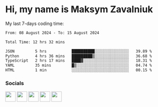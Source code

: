 Hi, my name is Maksym Zavalniuk
========================================================================================================================================

My last 7-days coding time:
<!--START_SECTION:waka-->

```txt
From: 08 August 2024 - To: 15 August 2024

Total Time: 12 hrs 32 mins

JSON         5 hrs           ██████████░░░░░░░░░░░░░░░   39.89 %
Python       4 hrs 36 mins   █████████▒░░░░░░░░░░░░░░░   36.68 %
TypeScript   2 hrs 17 mins   ████▓░░░░░░░░░░░░░░░░░░░░   18.31 %
YAML         35 mins         █▒░░░░░░░░░░░░░░░░░░░░░░░   04.74 %
HTML         1 min           ░░░░░░░░░░░░░░░░░░░░░░░░░   00.15 %
```

<!--END_SECTION:waka-->


### Socials

<p align="left"> <a href="https://www.dev.to/mezgoodle" target="_blank" rel="noreferrer"><img src="https://raw.githubusercontent.com/danielcranney/readme-generator/main/public/icons/socials/devdotto.svg" width="32" height="32" /></a> <a href="https://discord.com/users/mezgoodle" target="_blank" rel="noreferrer"><img src="https://raw.githubusercontent.com/danielcranney/readme-generator/main/public/icons/socials/discord.svg" width="32" height="32" /></a> <a href="https://www.github.com/mezgoodle" target="_blank" rel="noreferrer"><img src="https://raw.githubusercontent.com/danielcranney/readme-generator/main/public/icons/socials/github.svg" width="32" height="32" /></a> <a href="http://www.instagram.com/sylvenis" target="_blank" rel="noreferrer"><img src="https://raw.githubusercontent.com/danielcranney/readme-generator/main/public/icons/socials/instagram.svg" width="32" height="32" /></a> <a href="https://www.linkedin.com/in/maksym-zavalniuk-ba4a72193" target="_blank" rel="noreferrer"><img src="https://raw.githubusercontent.com/danielcranney/readme-generator/main/public/icons/socials/linkedin.svg" width="32" height="32" /></a></p>
